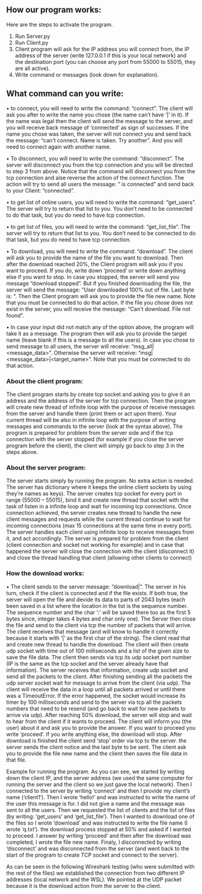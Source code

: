 ## How our program works:
Here are the steps to activate the program.
1.	Run Server.py 
2.	Run Client.py
3.	Client program will ask for the IP address you will connect from, the IP address of the server (write 127.0.0.1 if this is your local network) and the destination port (you can choose any port from 55000 to 55015, they are all active).
4.	Write command or messages (look down for explanation).


## What command can you write:
•	to connect, you will need to write the command: “connect”. 
The client will ask you after to write the name you chose (the name can’t have ‘|’ in it). If the name was legal then the client will send the message to the server, and you will receive back message of ‘connected’ as sign of successes. If the name you chose was taken, the server will not connect you and send back the message: “can't connect. Name is taken. Try another”. And you will need to connect again with another name.

•	To disconnect, you will need to write the command: “disconnect”.
The server will disconnect you from the tcp connection and you will be directed to step 3 from above. Notice that the command will disconnect you from the tcp connection and alse reverse the action of the connect function.
The action will try to send all users the message: “<name> is connected” and send back to your Client: “connected”.

•	to get list of online users, you will need to write the command: “get_users”.
The server will try to return that list to you. You don’t need to be connected to do that task, but you do need to have tcp connection.

•	to get list of files, you will need to write the command: “get_list_file”.
The server will try to return that list to you. You don’t need to be connected to do that task, but you do need to have tcp connection.

•	To download, you will need to write the command: “download”.
The client will ask you to provide the name of the file you want to download. Then after the download reached 20%, the Client program will ask you if you want to proceed. If you do, write down ‘proceed’ or write down anything else if you want to stop. In case you stopped, the server will send you message “download stopped”. But if you finished downloading the file, the server will send the message: ”User <your name> downloaded 100% out of file. Last byte is: <last byte> “. Then the Client program will ask you to provide the file new name. Note that you must be connected to do that action. If the file you chose does not exist in the server, you will receive the message: “Can't download. File not found”.

•	In case your input did not match any of the option above, the program will take it as a message.  The program then will ask you to provide the target name (leave blank if this is a message to all the users). In case you chose to send message to all users, the server will receive: “msg_all|<message_data>”. Otherwise the server will receive: “msg|<message_data>|<target_name>”. Note that you must be connected to do that action. 

### About the client program:
The client program starts by create tcp socket and asking you to give it an address and the address of the server for tcp connection.
Then the program will create new thread of infinite loop with the purpose of receive messages from the server and handle them (print them or act upon them). Your current thread will be also in infinite loop with the purpose of writing messages and commands to the server (look at the syntax above). The program is prepared for problem from the server side and if the tcp connection with the server stopped (for example if you close the server program before the client), the client will simply go back to step 3 in the steps above.

### About the server program:
The server starts simply by running the program. No extra action is needed. The server has dictionary where it keeps the online client sockets by using they’re names as keys). The server creates tcp socket for every port in range (55000 – 55015), bind it and create new thread that socket with the task of listen in a infinite loop and wait for incoming tcp connections. Once connection achieved, the server creates new thread to handle the new client messages and requests while the current thread continue to wait for incoming connections (max 15 connections at the same time in every port). 
The server handles each client using infinite loop to receive messages from it, and act accordingly. The server is prepared for problem from the client (client connection and socket not working for example) and in case that happened the server will close the connection with the client (disconnect it) and close the thread handling that client (allowing other clients to connect)


### How the download works:
•	The client sends to the server message: “download|<file name>”. The server in his turn, check if the client is connected and if the file exists. If both true, the server will open the file and devide its data to parts of 2043 bytes (each been saved in a list where the location in the list is the sequence number. The sequence number and the char ‘:’ will be saved there too as the first 5 bytes since, integer takes 4 bytes and char only one). The Server then close the file and send to the client via tcp the number of packets that will arrive. The client receives that message (and will know to handle it correctly because it starts with ‘|’ as the first char of the string). The client read that and create new thread to handle the download. The client will then create udp socket with time out of 100 milliseconds and a list of the given size to save the file data. The client then sends via tcp its udp socket port number (IP is the same as the tcp socket and the server already have that information). The server receives that information, create udp socket and send all the packets to the client. After finishing sending all the packets the udp server socket wait for message to arrive from the client (via udp). The client will receive the data in a loop until all packets arrived or until there was a TimeoutError. If the error happened, the socket would increase its timer by 100 milliseconds and send to the server via tcp all the packets numbers that need to be resend (and go back to wait for new packets to arrive via udp). After reaching 50% download, the server will stop and wait to hear from the client if it wants to proceed. The client will inform you (the user) about it and ask you to provide the answer. If you want to proceed you write ‘proceed’. If you write anything else, the download will stop.
After download is finished the client send ‘stop’ order via tcp to the server. the server sends the client notice and the last byte to be sent.
The client ask you to provide the file new name and the client then saves the file data in that file.

Example for running the program. As you can see, we started by writing down the client IP, and the server address (we used the same computer for running the server and the client so we just gave the local network).
Then I connected to the server by writing ‘connect’ and then I provide my client’s name (‘client1’). Then I wrote ‘hello!’ and was instructed to write the name of the user this message is for. I did not give a name and the message was sent to all the users. Then we requested the list of clients and the list of files (by writing: ‘get_users’ and ‘get_list_file’).
Then I wanted to download one of the files so I wrote ‘download’ and was instructed to write the file name (I wrote ‘q.txt’). the download process stopped at 50% and asked if I wanted to proceed. I answer by writing ‘proceed’ and then after the download was completed, I wrote the file new name.
Finaly, I disconnected by writing ‘disconnect’ and was disconnected from the server (and went back to the start of the program to create TCP socket and connect to the server). 
 
  

As can be seen in the following Wireshark testing (who were submitted with the rest of the files) we established the connection from two different IP addresses (local network and the WSL). We pointed at the UDP packet because it is the download action from the server to the client.
 







